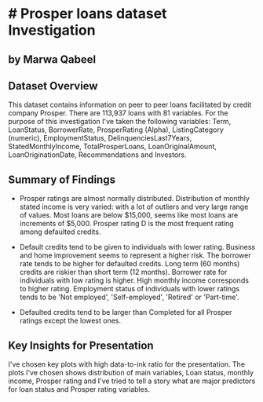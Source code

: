 # # Prosper loans dataset Investigation

## by Marwa Qabeel


## Dataset Overview

This dataset contains information on peer to peer loans facilitated by credit company Prosper. There are 113,937 loans with 81 variables. For the purpose of this investigation I've taken the following variables: Term, LoanStatus, BorrowerRate, ProsperRating (Alpha), ListingCategory (numeric), EmploymentStatus, DelinquenciesLast7Years, StatedMonthlyIncome, TotalProsperLoans, LoanOriginalAmount, LoanOriginationDate, Recommendations and Investors.


## Summary of Findings

- Prosper ratings are almost normally distributed. Distribution of monthly stated income is very varied: with a lot of outliers and very large range of values. Most loans are below $15,000, seems like most loans are increments of $5,000. Prosper rating D is the most frequent rating among defaulted credits.

- Default credits tend to be given to individuals with lower rating. Business and home improvement seems to represent a higher risk. The borrower rate tends to be higher for defaulted credits. Long term (60 months) credits are riskier than short term (12 months). Borrower rate for individuals with low rating is higher. High monthly income corresponds to higher rating. Employment status of individuals with lower ratings tends to be 'Not employed', 'Self-employed', 'Retired' or 'Part-time'.

- Defaulted credits tend to be larger than Completed for all Prosper ratings except the lowest ones.


## Key Insights for Presentation

I've chosen key plots with high data-to-ink ratio for the presentation. The plots I've chosen shows distribution of main variables, Loan status, monthly income, Prosper rating and I've tried to tell a story what are major predictors for loan status and Prosper rating variables.
